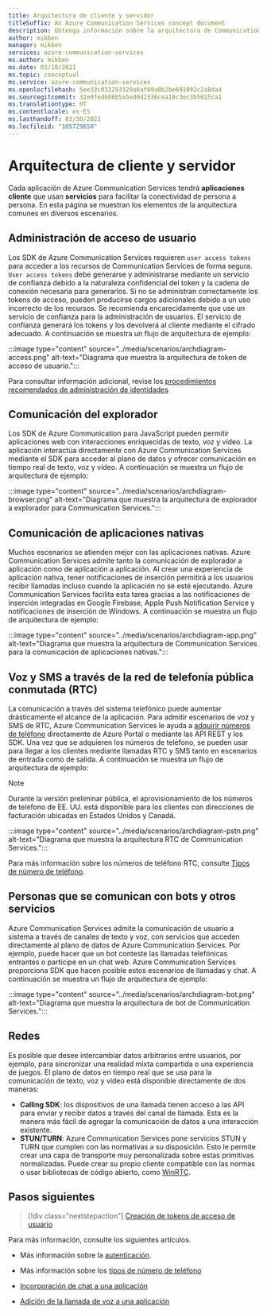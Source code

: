```yaml
---
title: Arquitectura de cliente y servidor
titleSuffix: An Azure Communication Services concept document
description: Obtenga información sobre la arquitectura de Communication Services.
author: mikben
manager: mikben
services: azure-communication-services
ms.author: mikben
ms.date: 03/10/2021
ms.topic: conceptual
ms.service: azure-communication-services
ms.openlocfilehash: 5ee33c032293329a6af69a0b2be691092c2a8da4
ms.sourcegitcommit: 32e0fedb80b5a5ed0d2336cea18c3ec3b5015ca1
ms.translationtype: HT
ms.contentlocale: es-ES
ms.lasthandoff: 03/30/2021
ms.locfileid: "105729650"
---
```

# <a name="client-and-server-architecture"></a>Arquitectura de cliente y servidor

Cada aplicación de Azure Communication Services tendrá **aplicaciones cliente** que usan **servicios** para facilitar la conectividad de persona a persona. En esta página se muestran los elementos de la arquitectura comunes en diversos escenarios.

## <a name="user-access-management"></a>Administración de acceso de usuario

Los SDK de Azure Communication Services requieren `user access tokens` para acceder a los recursos de Communication Services de forma segura. `User access tokens` debe generarse y administrarse mediante un servicio de confianza debido a la naturaleza confidencial del token y la cadena de conexión necesaria para generarlos. Si no se administran correctamente los tokens de acceso, pueden producirse cargos adicionales debido a un uso incorrecto de los recursos. Se recomienda encarecidamente que use un servicio de confianza para la administración de usuarios. El servicio de confianza generará los tokens y los devolverá al cliente mediante el cifrado adecuado. A continuación se muestra un flujo de arquitectura de ejemplo:

:::image type="content" source="../media/scenarios/archdiagram-access.png" alt-text="Diagrama que muestra la arquitectura de token de acceso de usuario.":::

Para consultar información adicional, revise los [procedimientos recomendados de administración de identidades](../../security/fundamentals/identity-management-best-practices.md)

## <a name="browser-communication"></a>Comunicación del explorador

Los SDK de Azure Communication para JavaScript pueden permitir aplicaciones web con interacciones enriquecidas de texto, voz y vídeo. La aplicación interactúa directamente con Azure Communication Services mediante el SDK para acceder al plano de datos y ofrecer comunicación en tiempo real de texto, voz y vídeo. A continuación se muestra un flujo de arquitectura de ejemplo:

:::image type="content" source="../media/scenarios/archdiagram-browser.png" alt-text="Diagrama que muestra la arquitectura de explorador a explorador para Communication Services.":::

## <a name="native-app-communication"></a>Comunicación de aplicaciones nativas

Muchos escenarios se atienden mejor con las aplicaciones nativas. Azure Communication Services admite tanto la comunicación de explorador a aplicación como de aplicación a aplicación.  Al crear una experiencia de aplicación nativa, tener notificaciones de inserción permitirá a los usuarios recibir llamadas incluso cuando la aplicación no se esté ejecutando. Azure Communication Services facilita esta tarea gracias a las notificaciones de inserción integradas en Google Firebase, Apple Push Notification Service y notificaciones de inserción de Windows. A continuación se muestra un flujo de arquitectura de ejemplo:

:::image type="content" source="../media/scenarios/archdiagram-app.png" alt-text="Diagrama que muestra la arquitectura de Communication Services para la comunicación de aplicaciones nativas.":::

## <a name="voice-and-sms-over-the-public-switched-telephony-network-pstn"></a>Voz y SMS a través de la red de telefonía pública conmutada (RTC)

La comunicación a través del sistema telefónico puede aumentar drásticamente el alcance de la aplicación. Para admitir escenarios de voz y SMS de RTC, Azure Communication Services le ayuda a [adquirir números de teléfono](../quickstarts/telephony-sms/get-phone-number.md) directamente de Azure Portal o mediante las API REST y los SDK. Una vez que se adquieren los números de teléfono, se pueden usar para llegar a los clientes mediante llamadas RTC y SMS tanto en escenarios de entrada como de salida. A continuación se muestra un flujo de arquitectura de ejemplo:

> [!Note]
> Durante la versión preliminar pública, el aprovisionamiento de los números de teléfono de EE. UU. está disponible para los clientes con direcciones de facturación ubicadas en Estados Unidos y Canadá.

:::image type="content" source="../media/scenarios/archdiagram-pstn.png" alt-text="Diagrama que muestra la arquitectura RTC de Communication Services.":::

Para más información sobre los números de teléfono RTC, consulte [Tipos de número de teléfono](../concepts/telephony-sms/plan-solution.md).

## <a name="humans-communicating-with-bots-and-other-services"></a>Personas que se comunican con bots y otros servicios

Azure Communication Services admite la comunicación de usuario a sistema a través de canales de texto y voz, con servicios que acceden directamente al plano de datos de Azure Communication Services. Por ejemplo, puede hacer que un bot conteste las llamadas telefónicas entrantes o participe en un chat web. Azure Communication Services proporciona SDK que hacen posible estos escenarios de llamadas y chat. A continuación se muestra un flujo de arquitectura de ejemplo:

:::image type="content" source="../media/scenarios/archdiagram-bot.png" alt-text="Diagrama que muestra la arquitectura de bot de Communication Services.":::

## <a name="networking"></a>Redes

Es posible que desee intercambiar datos arbitrarios entre usuarios, por ejemplo, para sincronizar una realidad mixta compartida o una experiencia de juegos. El plano de datos en tiempo real que se usa para la comunicación de texto, voz y vídeo está disponible directamente de dos maneras:

- **Calling SDK**: los dispositivos de una llamada tienen acceso a las API para enviar y recibir datos a través del canal de llamada. Esta es la manera más fácil de agregar la comunicación de datos a una interacción existente.
- **STUN/TURN**: Azure Communication Services pone servicios STUN y TURN que cumplen con las normativas a su disposición. Esto le permite crear una capa de transporte muy personalizada sobre estas primitivas normalizadas. Puede crear su propio cliente compatible con las normas o usar bibliotecas de código abierto, como [WinRTC](https://github.com/microsoft/winrtc).

## <a name="next-steps"></a>Pasos siguientes

> [!div class="nextstepaction"]
> [Creación de tokens de acceso de usuario](../quickstarts/access-tokens.md)

Para más información, consulte los siguientes artículos.

- Más información sobre la [autenticación](../concepts/authentication.md).
- Más información sobre los [tipos de número de teléfono](../concepts/telephony-sms/plan-solution.md)

- [Incorporación de chat a una aplicación](../quickstarts/chat/get-started.md)
- [Adición de la llamada de voz a una aplicación](../quickstarts/voice-video-calling/getting-started-with-calling.md)
